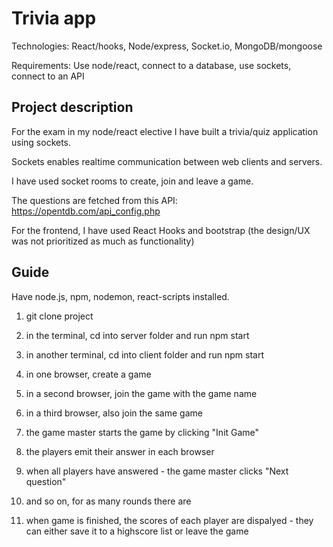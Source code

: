 # Trivia app
Technologies: React/hooks, Node/express, Socket.io, MongoDB/mongoose

Requirements: Use node/react, connect to a database, use sockets, connect to an API

## Project description
For the exam in my node/react elective I have built a trivia/quiz application using sockets.

Sockets enables realtime communication between web clients and servers.

I have used socket rooms to create, join and leave a game.

The questions are fetched from this API: https://opentdb.com/api_config.php

For the frontend, I have used React Hooks and bootstrap (the design/UX was not prioritized as much as functionality)

## Guide

Have node.js, npm, nodemon, react-scripts installed.

1. git clone project

2. in the terminal, cd into server folder and run npm start

3. in another terminal, cd into client folder and run npm start

4. in one browser, create a game 

5. in a second browser, join the game with the game name

6. in a third browser, also join the same game

7. the game master starts the game by clicking "Init Game"

8. the players emit their answer in each browser 

9. when all players have answered - the game master clicks "Next question"

10. and so on, for as many rounds there are

11. when game is finished, the scores of each player are dispalyed - they can either save it to a highscore list or leave the game

